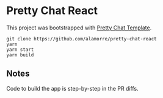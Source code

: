 # Pretty Chat React

This project was bootstrapped with [Pretty Chat Template](https://github.com/alamorre/pretty-chat-template).

```
git clone https://github.com/alamorre/pretty-chat-react
yarn
yarn start
yarn build
```

## Notes

Code to build the app is step-by-step in the PR diffs.

